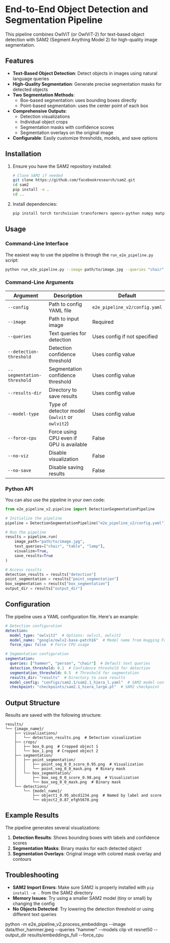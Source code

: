 # End-to-End Object Detection and Segmentation Pipeline

This pipeline combines OwlViT (or OwlViT-2) for text-based object detection with SAM2 (Segment Anything Model 2) for high-quality image segmentation.

## Features

- **Text-Based Object Detection**: Detect objects in images using natural language queries
- **High-Quality Segmentation**: Generate precise segmentation masks for detected objects
- **Two Segmentation Methods**:
  - Box-based segmentation: uses bounding boxes directly
  - Point-based segmentation: uses the center point of each box
- **Comprehensive Outputs**:
  - Detection visualizations
  - Individual object crops
  - Segmentation masks with confidence scores
  - Segmentation overlays on the original image
- **Configurable**: Easily customize thresholds, models, and save options

## Installation

1. Ensure you have the SAM2 repository installed:
   ```bash
   # Clone SAM2 if needed
   git clone https://github.com/facebookresearch/sam2.git
   cd sam2
   pip install -e .
   cd ..
   ```

2. Install dependencies:
   ```bash
   pip install torch torchvision transformers opencv-python numpy matplotlib Pillow PyYAML
   ```

## Usage

### Command-Line Interface

The easiest way to use the pipeline is through the `run_e2e_pipeline.py` script:

```bash
python run_e2e_pipeline.py --image path/to/image.jpg --queries "chair" "table" "lamp"
```

### Command-Line Arguments

| Argument | Description | Default |
|----------|-------------|---------|
| `--config` | Path to config YAML file | `e2e_pipeline_v2/config.yaml` |
| `--image` | Path to input image | Required |
| `--queries` | Text queries for detection | Uses config if not specified |
| `--detection-threshold` | Detection confidence threshold | Uses config value |
| `--segmentation-threshold` | Segmentation confidence threshold | Uses config value |
| `--results-dir` | Directory to save results | Uses config value |
| `--model-type` | Type of detector model (`owlvit` or `owlvit2`) | Uses config value |
| `--force-cpu` | Force using CPU even if GPU is available | False |
| `--no-viz` | Disable visualization | False |
| `--no-save` | Disable saving results | False |

### Python API

You can also use the pipeline in your own code:

```python
from e2e_pipeline_v2.pipeline import DetectionSegmentationPipeline

# Initialize the pipeline
pipeline = DetectionSegmentationPipeline("e2e_pipeline_v2/config.yaml")

# Run the pipeline
results = pipeline.run(
    image_path="path/to/image.jpg",
    text_queries=["chair", "table", "lamp"],
    visualize=True,
    save_results=True
)

# Access results
detection_results = results["detection"]
point_segmentation = results["point_segmentation"]
box_segmentation = results["box_segmentation"]
output_dir = results["output_dir"]
```

## Configuration

The pipeline uses a YAML configuration file. Here's an example:

```yaml
# Detection configuration
detection:
  model_type: "owlvit2"  # Options: owlvit, owlvit2
  model_name: "google/owlv2-base-patch16"  # Model name from Hugging Face
  force_cpu: false  # Force CPU usage

# Segmentation configuration
segmentation:
  queries: ["hammer", "person", "chair"]  # Default text queries
  detection_threshold: 0.1  # Confidence threshold for detection
  segmentation_threshold: 0.5  # Threshold for segmentation
  results_dir: "results"  # Directory to save results
  model_config: "configs/sam2.1/sam2.1_hiera_l.yaml"  # SAM2 model config
  checkpoint: "checkpoints/sam2.1_hiera_large.pt"  # SAM2 checkpoint
```

## Output Structure

Results are saved with the following structure:

```
results/
└── {image_name}/
    ├── visualizations/
    │   └── detection_results.png  # Detection visualization
    ├── crops/
    │   ├── box_0.png  # Cropped object 1
    │   └── box_1.png  # Cropped object 2
    ├── segmentation/
    │   ├── point_segmentation/
    │   │   ├── point_seg_0_0_score_0.95.png  # Visualization
    │   │   └── point_seg_0_0_mask.png  # Binary mask
    │   └── box_segmentation/
    │       ├── box_seg_0_0_score_0.98.png  # Visualization
    │       └── box_seg_0_0_mask.png  # Binary mask
    └── detections/
        └── {model_name}/
            ├── object1_0.95_abcd1234.png  # Named by label and score
            └── object2_0.87_efgh5678.png
```

## Example Results

The pipeline generates several visualizations:

1. **Detection Results**: Shows bounding boxes with labels and confidence scores
2. **Segmentation Masks**: Binary masks for each detected object
3. **Segmentation Overlays**: Original image with colored mask overlay and contours

## Troubleshooting

- **SAM2 Import Errors**: Make sure SAM2 is properly installed with `pip install -e .` from the SAM2 directory
- **Memory Issues**: Try using a smaller SAM2 model (tiny or small) by changing the config
- **No Objects Detected**: Try lowering the detection threshold or using different text queries 


python -m e2e_pipeline_v2.process_embeddings --image data/thor_hammer.jpeg --queries "hammer" --models clip vit resnet50 --output_dir results/embeddings_full --force_cpu